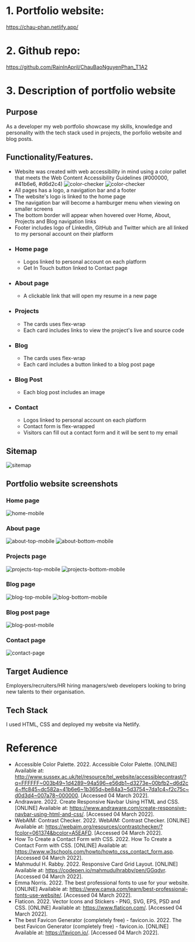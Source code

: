 # 1. Portfolio website:<br>
https://chau-phan.netlify.app/

# 2. Github repo:<br>
https://github.com/RainInApril/ChauBaoNguyenPhan_T1A2

# 3. Description of portfolio website
## Purpose
As a developer my web portfolio showcase my skills, knowledge and personality with the tech stack used in projects, the porfolio website and blog posts.
## Functionality/Features.
- Website was created with web accessibility in mind using a color pallet that meets the Web Content Accessibility Guidelines (#000000, #41b6e6, #d6d2c4)
![color-checker](docs/color-checker.PNG)
![color-checker](docs/color-checker-2.PNG)
- All pages has a logo, a navigation bar and a footer
- The website's logo is linked to the home page
- The navigation bar will become a hamburger menu when viewing on smaller screens
- The bottom border will appear when hovered over Home, About, Projects and Blog navigation links
- Footer includes logo of LinkedIn, GitHub and Twitter which are all linked to my personal account on their platform
- ### Home page
  - Logos linked to personal account on each platform
  - Get In Touch button linked to Contact page
- ### About page
  - A clickable link that will open my resume in a new page
- ### Projects
  - The cards uses flex-wrap
  - Each card includes links to view the project's live and source code
- ### Blog
  - The cards uses flex-wrap
  - Each card includes a button linked to a blog post page
- ### Blog Post
  - Each blog post includes an image
- ### Contact
  - Logos linked to personal account on each platform
  - Contact form is flex-wrapped
  - Visitors can fill out a contact form and it will be sent to my email
## Sitemap
![sitemap](docs/portfolio-website-sitemap.png)
## Portfolio website screenshots
### Home page
![home-mobile](docs/home-mobile.jpeg)
### About page
![about-top-mobile](docs/about-top-mobile.jpeg)
![about-bottom-mobile](docs/about-bottom-mobile.jpeg)
### Projects page
![projects-top-mobile](docs/projects-top-mobile.jpeg)
![projects-bottom-mobile](docs/projects-bottom-mobile.jpeg)
### Blog page
![blog-top-mobile](docs/blog-top-mobile.jpeg)
![blog-bottom-mobile](docs/blog-bottom-mobile.jpeg)
### Blog post page
![blog-post-mobile](docs/blog-post-mobile.jpeg)
### Contact page
![contact-page](docs/contact-mobile.jpeg)

## Target Audience
Employers/recruiters/HR hiring managers/web developers looking to bring new talents to their organisation.

## Tech Stack
  I used HTML, CSS and deployed my website via Netlify.

# Reference
- Accessible Color Palette. 2022. Accessible Color Palette. [ONLINE] Available at: http://www.sussex.ac.uk/tel/resource/tel_website/accessiblecontrast/?q=FFFFFF~003b49~1d4289~94a596~e56db1~d3273e~00bfb2~d6d2c4~ffc845~dc582a~41b6e6~1b365d~be84a3~5d3754~7da1c4~f2c75c~d0d3d4~007a78~000000. [Accessed 04 March 2022].
- Andraware. 2022. Create Responsive Navbar Using HTML and CSS. [ONLINE] Available at: https://www.andraware.com/create-responsive-navbar-using-html-and-css/. [Accessed 04 March 2022].
- WebAIM: Contrast Checker. 2022. WebAIM: Contrast Checker. [ONLINE] Available at: https://webaim.org/resources/contrastchecker/?fcolor=061374&bcolor=A5EAFD. [Accessed 04 March 2022].
- How To Create a Contact Form with CSS. 2022. How To Create a Contact Form with CSS. [ONLINE] Available at: https://www.w3schools.com/howto/howto_css_contact_form.asp. [Accessed 04 March 2022].
- Mahmudul H. Rabby. 2022. Responsive Card Grid Layout. [ONLINE] Available at: https://codepen.io/mahmudulhrabby/pen/GGqdvr. [Accessed 04 March 2022].
- Emma Norris. 2022. The best professional fonts to use for your website. [ONLINE] Available at: https://www.canva.com/learn/best-professional-fonts-use-website/. [Accessed 04 March 2022].
- Flaticon. 2022. Vector Icons and Stickers - PNG, SVG, EPS, PSD and CSS. [ONLINE] Available at: https://www.flaticon.com/. [Accessed 04 March 2022].
- The best Favicon Generator (completely free) - favicon.io. 2022. The best Favicon Generator (completely free) - favicon.io. [ONLINE] Available at: https://favicon.io/. [Accessed 04 March 2022].
